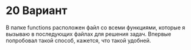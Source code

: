 # 20 Вариант
В папке functions расположен файл со всеми функциями, которые я вызываю в последующих файлах для решения задач. Впервые попробовал такой способ, кажется, что такой удобней.
